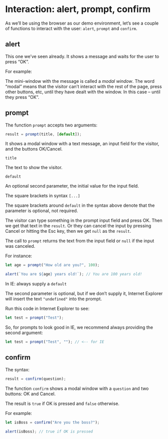 # Interaction: alert, prompt, confirm

As we’ll be using the browser as our demo environment, let’s see a couple of functions to interact with the user: `alert`, `prompt` and `confirm`.

## alert

This one we’ve seen already. It shows a message and waits for the user to press “OK”.

For example:

The mini-window with the message is called a _modal window_. The word “modal” means that the visitor can’t interact with the rest of the page, press other buttons, etc, until they have dealt with the window. In this case – until they press “OK”.

## prompt

The function `prompt` accepts two arguments:

```javascript
result = prompt(title, [default]);
```

It shows a modal window with a text message, an input field for the visitor, and the buttons OK/Cancel.

`title`

The text to show the visitor.

`default`

An optional second parameter, the initial value for the input field.

The square brackets in syntax `[...]`

The square brackets around `default` in the syntax above denote that the parameter is optional, not required.

The visitor can type something in the prompt input field and press OK. Then we get that text in the `result`. Or they can cancel the input by pressing Cancel or hitting the Esc key, then we get `null` as the `result`.

The call to `prompt` returns the text from the input field or `null` if the input was canceled.

For instance:

```javascript
let age = prompt("How old are you?", 100);

alert(`You are ${age} years old!`); // You are 100 years old!
```

In IE: always supply a `default`

The second parameter is optional, but if we don’t supply it, Internet Explorer will insert the text `"undefined"` into the prompt.

Run this code in Internet Explorer to see:

```javascript
let test = prompt("Test");
```

So, for prompts to look good in IE, we recommend always providing the second argument:

```javascript
let test = prompt("Test", ""); // <-- for IE
```

## confirm

The syntax:

```javascript
result = confirm(question);
```

The function `confirm` shows a modal window with a `question` and two buttons: OK and Cancel.

The result is `true` if OK is pressed and `false` otherwise.

For example:

```javascript
let isBoss = confirm("Are you the boss?");

alert(isBoss); // true if OK is pressed
```
